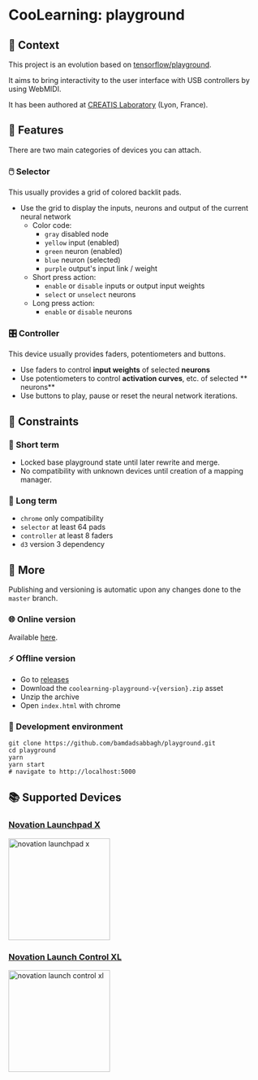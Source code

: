 # CooLearning: playground

## 📖 Context

This project is an evolution based
on [tensorflow/playground](https://github.com/tensorflow/playground).

It aims to bring interactivity to the user interface with USB controllers by
using WebMIDI.

It has been authored
at [CREATIS Laboratory](https://www.creatis.insa-lyon.fr/site7/fr) (Lyon,
France).

## 🚀 Features

There are two main categories of devices you can attach.

### 🖱️ Selector

This usually provides a grid of colored backlit pads.

- Use the grid to display the inputs, neurons and output of the current neural
  network
  - Color code:
    - `gray` disabled node
    - `yellow` input (enabled)
    - `green` neuron (enabled)
    - `blue` neuron (selected)
    - `purple` output's input link / weight
  - Short press action:
    - `enable` or `disable` inputs or output input weights
    - `select` or `unselect` neurons
  - Long press action:
    - `enable` or `disable` neurons

### 🎛️ Controller

This device usually provides faders, potentiometers and buttons.

- Use faders to control **input weights** of selected **neurons**
- Use potentiometers to control **activation curves**, etc. of selected **
  neurons**
- Use buttons to play, pause or reset the neural network iterations.

## 🧮 Constraints

### 🧵 Short term

- Locked base playground state until later rewrite and merge.
- No compatibility with unknown devices until creation of a mapping manager.

### 🧶 Long term

- `chrome` only compatibility
- `selector` at least 64 pads
- `controller` at least 8 faders
- `d3` version 3 dependency

## 💫 More

Publishing and versioning is automatic upon any changes done to the `master`
branch.

### 🌐 Online version

Available [here](https://coolearning.github.io/playground).

### ⚡ Offline version

- Go to [releases](https://github.com/CooLearning/playground/releases)
- Download the `coolearning-playground-v{version}.zip` asset
- Unzip the archive
- Open `index.html` with chrome

### 🔨 Development environment

```shell
git clone https://github.com/bamdadsabbagh/playground.git
cd playground
yarn
yarn start
# navigate to http://localhost:5000
```

## 📚 Supported Devices

### [Novation Launchpad X](https://novationmusic.com/en/launch/launchpad-x)

<img alt="novation launchpad x" width="200px" src="https://novationmusic.com/sites/novation/files/lpx-overhead-391-390.png">

### [Novation Launch Control XL](https://novationmusic.com/en/launch/launch-control-xl)

<img alt="novation launch control xl" width="200px" src="https://novationmusic.com/sites/novation/files/LCXL-overhead-1067-1062.png">

